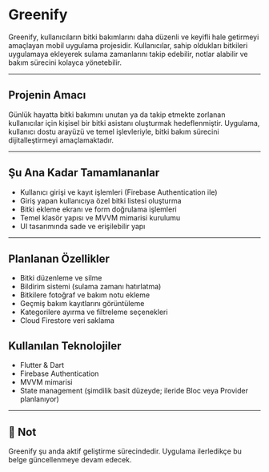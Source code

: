# Greenify
Greenify, kullanıcıların bitki bakımlarını daha düzenli ve keyifli hale getirmeyi amaçlayan mobil uygulama projesidir. Kullanıcılar, sahip oldukları bitkileri uygulamaya ekleyerek sulama zamanlarını takip edebilir, notlar alabilir ve bakım sürecini kolayca yönetebilir.

---

## Projenin Amacı
Günlük hayatta bitki bakımını unutan ya da takip etmekte zorlanan kullanıcılar için kişisel bir bitki asistanı oluşturmak hedeflenmiştir. Uygulama, kullanıcı dostu arayüzü ve temel işlevleriyle, bitki bakım sürecini dijitalleştirmeyi amaçlamaktadır.

---

## Şu Ana Kadar Tamamlananlar

- Kullanıcı girişi ve kayıt işlemleri (Firebase Authentication ile)
- Giriş yapan kullanıcıya özel bitki listesi oluşturma
- Bitki ekleme ekranı ve form doğrulama işlemleri
- Temel klasör yapısı ve MVVM mimarisi kurulumu
- UI tasarımında sade ve erişilebilir yapı

---

##  Planlanan Özellikler

- Bitki düzenleme ve silme
- Bildirim sistemi (sulama zamanı hatırlatma)
- Bitkilere fotoğraf ve bakım notu ekleme
- Geçmiş bakım kayıtlarını görüntüleme
- Kategorilere ayırma ve filtreleme seçenekleri
- Cloud Firestore veri saklama


## Kullanılan Teknolojiler

- Flutter & Dart  
- Firebase Authentication  
- MVVM mimarisi  
- State management (şimdilik basit düzeyde; ileride Bloc veya Provider planlanıyor)

---

## 📌 Not

Greenify şu anda aktif geliştirme sürecindedir. Uygulama ilerledikçe bu belge güncellenmeye devam edecek.

